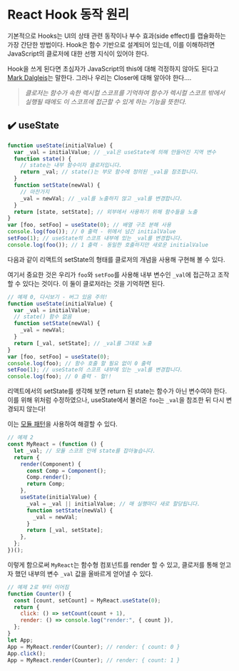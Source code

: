 # React Hook 동작 원리

기본적으로 Hooks는 UI의 상태 관련 동작이나 부수 효과(side effect)를 캡슐화하는 가장 간단한 방법이다. Hook은 함수 기반으로 설계되어 있는데, 이를 이해하려면 JavaScript의 클로저에 대한 선행 지식이 있어야 한다.

Hook을 쓰게 된다면 초심자가 JavaScript의 this에 대해 걱정하지 않아도 된다고 [Mark Dalgleis](https://twitter.com/markdalgleish/status/1095025468367990784)는 말한다. 그러나 우리는 Closer에 대해 알아야 한다....

> _클로저는 함수가 속한 렉시컬 스코프를 기억하여 함수가 렉시컬 스코프 밖에서 실행될 때에도 이 스코프에 접근할 수 있게 하는 기능을 뜻한다._

## ✔️ useState

```javascript
function useState(initialValue) {
  var _val = initialValue; // _val은 useState에 의해 만들어진 지역 변수
  function state() {
    // state는 내부 함수이자 클로저입니다.
    return _val; // state()는 부모 함수에 정의된 _val을 참조합니다.
  }
  function setState(newVal) {
    // 마찬가지
    _val = newVal; // _val를 노출하지 않고 _val를 변경합니다.
  }
  return [state, setState]; // 외부에서 사용하기 위해 함수들을 노출
}
var [foo, setFoo] = useState(0); // 배열 구조 분해 사용
console.log(foo()); // 0 출력 - 위에서 넘긴 initialValue
setFoo(1); // useState의 스코프 내부에 있는 _val를 변경합니다.
console.log(foo()); // 1 출력 - 동일한 호출하지만 새로운 initialValue
```

다음과 같이 리액트의 setState의 형태를 클로저의 개념을 사용해 구현해 볼 수 있다.

여기서 중요한 것은 우리가 `foo`와 `setFoo`를 사용해 내부 변수인 `_val`에 접근하고 조작할 수 있다는 것이다. 이 둘이 클로저라는 것을 기억하면 된다.

```javascript
// 예제 0, 다시보기 - 버그 있음 주의!
function useState(initialValue) {
  var _val = initialValue;
  // state() 함수 없음
  function setState(newVal) {
    _val = newVal;
  }
  return [_val, setState]; // _val를 그대로 노출
}
var [foo, setFoo] = useState(0);
console.log(foo); // 함수 호출 할 필요 없이 0 출력
setFoo(1); // useState의 스코프 내부에 있는 _val를 변경합니다.
console.log(foo); // 0 출력 - 헐!!
```

리액트에서의 setState를 생각해 보면 return 된 state는 함수가 아닌 변수여야 한다. 이를 위해 위처럼 수정하였으나, useState에서 불러온 `foo`는 `_val`을 참조한 뒤 다시 변경되지 않는다!

이는 [모듈 패턴](https://www.patterns.dev/posts/classic-design-patterns/#modulepatternjavascript)을 사용하여 해결할 수 있다.

```javascript
// 예제 2
const MyReact = (function () {
  let _val; // 모듈 스코프 안에 state를 잡아놓습니다.
  return {
    render(Component) {
      const Comp = Component();
      Comp.render();
      return Comp;
    },
    useState(initialValue) {
      _val = _val || initialValue; // 매 실행마다 새로 할당됩니다.
      function setState(newVal) {
        _val = newVal;
      }
      return [_val, setState];
    },
  };
})();
```

이렇게 함으로써 `MyReact`는 함수형 컴포넌트를 render 할 수 있고, 클로저를 통해 얻고자 했던 내부의 변수 `_val` 값을 올바르게 얻어낼 수 있다.

```javascript
// 예제 2로 부터 이어짐
function Counter() {
  const [count, setCount] = MyReact.useState(0);
  return {
    click: () => setCount(count + 1),
    render: () => console.log("render:", { count }),
  };
}
let App;
App = MyReact.render(Counter); // render: { count: 0 }
App.click();
App = MyReact.render(Counter); // render: { count: 1 }
```
